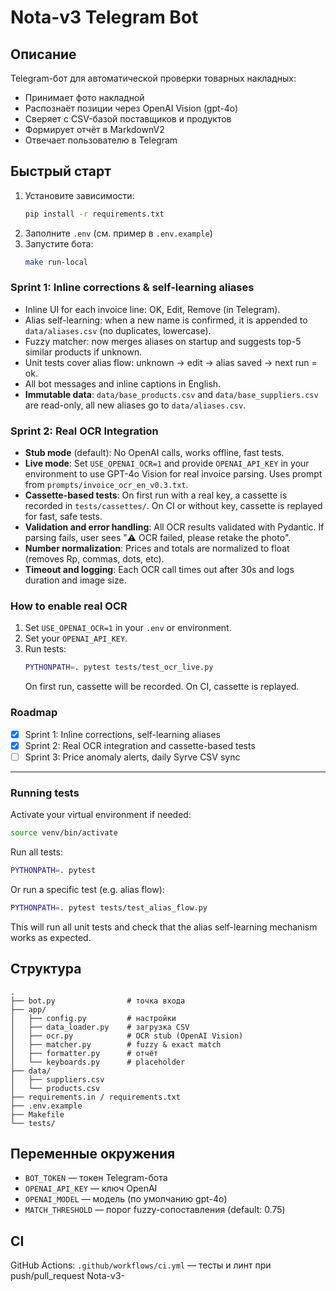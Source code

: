 # Nota-v3 Telegram Bot

## Описание

Telegram-бот для автоматической проверки товарных накладных:
- Принимает фото накладной
- Распознаёт позиции через OpenAI Vision (gpt-4o)
- Сверяет с CSV-базой поставщиков и продуктов
- Формирует отчёт в MarkdownV2
- Отвечает пользователю в Telegram

## Быстрый старт

1. Установите зависимости:
   ```sh
   pip install -r requirements.txt
   ```
2. Заполните `.env` (см. пример в `.env.example`)
3. Запустите бота:
   ```sh
   make run-local
   ```

### Sprint 1: Inline corrections & self-learning aliases

- Inline UI for each invoice line: OK, Edit, Remove (in Telegram).
- Alias self-learning: when a new name is confirmed, it is appended to `data/aliases.csv` (no duplicates, lowercase).
- Fuzzy matcher: now merges aliases on startup and suggests top-5 similar products if unknown.
- Unit tests cover alias flow: unknown → edit → alias saved → next run = ok.
- All bot messages and inline captions in English.
- **Immutable data**: `data/base_products.csv` and `data/base_suppliers.csv` are read-only, all new aliases go to `data/aliases.csv`.

### Sprint 2: Real OCR Integration

- **Stub mode** (default): No OpenAI calls, works offline, fast tests.
- **Live mode**: Set `USE_OPENAI_OCR=1` and provide `OPENAI_API_KEY` in your environment to use GPT-4o Vision for real invoice parsing. Uses prompt from `prompts/invoice_ocr_en_v0.3.txt`.
- **Cassette-based tests**: On first run with a real key, a cassette is recorded in `tests/cassettes/`. On CI or without key, cassette is replayed for fast, safe tests.
- **Validation and error handling**: All OCR results validated with Pydantic. If parsing fails, user sees "⚠️ OCR failed, please retake the photo".
- **Number normalization**: Prices and totals are normalized to float (removes Rp, commas, dots, etc).
- **Timeout and logging**: Each OCR call times out after 30s and logs duration and image size.

### How to enable real OCR

1. Set `USE_OPENAI_OCR=1` in your `.env` or environment.
2. Set your `OPENAI_API_KEY`.
3. Run tests:
   ```sh
   PYTHONPATH=. pytest tests/test_ocr_live.py
   ```
   On first run, cassette will be recorded. On CI, cassette is replayed.

### Roadmap
- [x] Sprint 1: Inline corrections, self-learning aliases
- [x] Sprint 2: Real OCR integration and cassette-based tests
- [ ] Sprint 3: Price anomaly alerts, daily Syrve CSV sync

---

### Running tests

Activate your virtual environment if needed:

```sh
source venv/bin/activate
```

Run all tests:

```sh
PYTHONPATH=. pytest
```

Or run a specific test (e.g. alias flow):

```sh
PYTHONPATH=. pytest tests/test_alias_flow.py
```

This will run all unit tests and check that the alias self-learning mechanism works as expected.

## Структура

```
.
├── bot.py                # точка входа
├── app/
│   ├── config.py         # настройки
│   ├── data_loader.py    # загрузка CSV
│   ├── ocr.py            # OCR stub (OpenAI Vision)
│   ├── matcher.py        # fuzzy & exact match
│   ├── formatter.py      # отчёт
│   └── keyboards.py      # placeholder
├── data/
│   ├── suppliers.csv
│   └── products.csv
├── requirements.in / requirements.txt
├── .env.example
├── Makefile
└── tests/
```

## Переменные окружения

- `BOT_TOKEN` — токен Telegram-бота
- `OPENAI_API_KEY` — ключ OpenAI
- `OPENAI_MODEL` — модель (по умолчанию gpt-4o)
- `MATCH_THRESHOLD` — порог fuzzy-сопоставления (default: 0.75)

## CI

GitHub Actions: `.github/workflows/ci.yml` — тесты и линт при push/pull_request
Nota-v3-